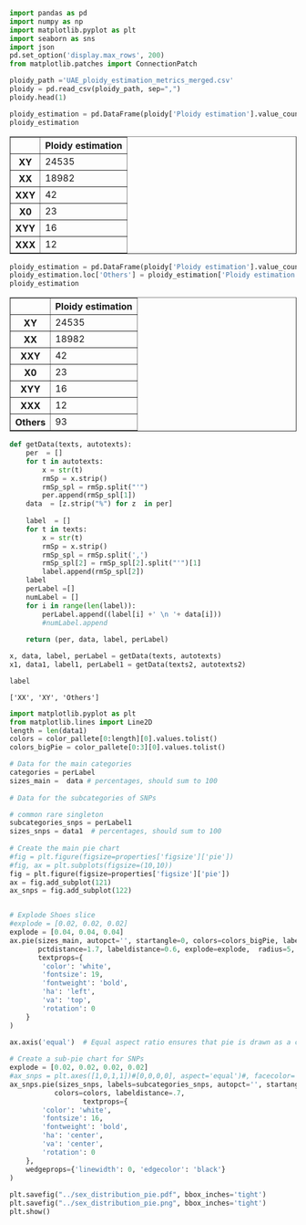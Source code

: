 ```python
import pandas as pd
import numpy as np
import matplotlib.pyplot as plt
import seaborn as sns
import json
pd.set_option('display.max_rows', 200)
from matplotlib.patches import ConnectionPatch

```


```python
ploidy_path ='UAE_ploidy_estimation_metrics_merged.csv'
ploidy = pd.read_csv(ploidy_path, sep=",")
ploidy.head(1)

ploidy_estimation = pd.DataFrame(ploidy['Ploidy estimation'].value_counts())
ploidy_estimation
```

<div>
<table border="1" class="dataframe">
  <thead>
    <tr style="text-align: right;">
      <th></th>
      <th>Ploidy estimation</th>
    </tr>
  </thead>
  <tbody>
    <tr>
      <th>XY</th>
      <td>24535</td>
    </tr>
    <tr>
      <th>XX</th>
      <td>18982</td>
    </tr>
    <tr>
      <th>XXY</th>
      <td>42</td>
    </tr>
    <tr>
      <th>X0</th>
      <td>23</td>
    </tr>
    <tr>
      <th>XYY</th>
      <td>16</td>
    </tr>
    <tr>
      <th>XXX</th>
      <td>12</td>
    </tr>
  </tbody>
</table>
</div>




```python
ploidy_estimation = pd.DataFrame(ploidy['Ploidy estimation'].value_counts())
ploidy_estimation.loc['Others'] = ploidy_estimation['Ploidy estimation']['XXX'] + ploidy_estimation['Ploidy estimation']['XXY'] + ploidy_estimation['Ploidy estimation']['XYY'] +ploidy_estimation['Ploidy estimation']['X0'] 
ploidy_estimation

```




<div>

<table border="1" class="dataframe">
  <thead>
    <tr style="text-align: right;">
      <th></th>
      <th>Ploidy estimation</th>
    </tr>
  </thead>
  <tbody>
    <tr>
      <th>XY</th>
      <td>24535</td>
    </tr>
    <tr>
      <th>XX</th>
      <td>18982</td>
    </tr>
    <tr>
      <th>XXY</th>
      <td>42</td>
    </tr>
    <tr>
      <th>X0</th>
      <td>23</td>
    </tr>
    <tr>
      <th>XYY</th>
      <td>16</td>
    </tr>
    <tr>
      <th>XXX</th>
      <td>12</td>
    </tr>
    <tr>
      <th>Others</th>
      <td>93</td>
    </tr>
  </tbody>
</table>
</div>




```python
def getData(texts, autotexts):
    per  = []
    for t in autotexts:
        x = str(t)
        rmSp = x.strip()
        rmSp_spl = rmSp.split("'")
        per.append(rmSp_spl[1])
    data  = [z.strip("%") for z  in per]
    
    label  = []
    for t in texts:
        x = str(t)
        rmSp = x.strip()
        rmSp_spl = rmSp.split(',')
        rmSp_spl[2] = rmSp_spl[2].split("'")[1]
        label.append(rmSp_spl[2])
    label
    perLabel =[]
    numLabel = []
    for i in range(len(label)):
        perLabel.append((label[i] +' \n '+ data[i]))
        #numLabel.append
    
    return (per, data, label, perLabel) 
```


```python
x, data, label, perLabel = getData(texts, autotexts)
x1, data1, label1, perLabel1 = getData(texts2, autotexts2)
```


```python
label
```




    ['XX', 'XY', 'Others']




```python
import matplotlib.pyplot as plt
from matplotlib.lines import Line2D
length = len(data1)
colors = color_pallete[0:length][0].values.tolist()
colors_bigPie = color_pallete[0:3][0].values.tolist()

# Data for the main categories
categories = perLabel
sizes_main =  data # percentages, should sum to 100
 
# Data for the subcategories of SNPs

# common rare singleton
subcategories_snps = perLabel1
sizes_snps = data1  # percentages, should sum to 100
 
# Create the main pie chart
#fig = plt.figure(figsize=properties['figsize']['pie'])
#fig, ax = plt.subplots(figsize=(10,10))
fig = plt.figure(figsize=properties['figsize']['pie'])
ax = fig.add_subplot(121)
ax_snps = fig.add_subplot(122)


# Explode Shoes slice
#explode = [0.02, 0.02, 0.02]
explode = [0.04, 0.04, 0.04]
ax.pie(sizes_main, autopct='', startangle=0, colors=colors_bigPie, labels=categories,
       pctdistance=1.7, labeldistance=0.6, explode=explode,  radius=5,
       textprops={
        'color': 'white',
        'fontsize': 19,
        'fontweight': 'bold',
        'ha': 'left',
        'va': 'top',
        'rotation': 0
    }
)

ax.axis('equal')  # Equal aspect ratio ensures that pie is drawn as a circle.
 
# Create a sub-pie chart for SNPs
explode = [0.02, 0.02, 0.02, 0.02]
#ax_snps = plt.axes([1,0,1,1])#[0,0,0,0], aspect='equal')#, facecolor='lightgrey')
ax_snps.pie(sizes_snps, labels=subcategories_snps, autopct='', startangle=90, explode=explode,
           colors=colors, labeldistance=.7,
                  textprops={
        'color': 'white',
        'fontsize': 16,
        'fontweight': 'bold',
        'ha': 'center',
        'va': 'center',
        'rotation': 0
    },
    wedgeprops={'linewidth': 0, 'edgecolor': 'black'}
)
 
plt.savefig("../sex_distribution_pie.pdf", bbox_inches='tight')
plt.savefig("../sex_distribution_pie.png", bbox_inches='tight')
plt.show()
```

    

